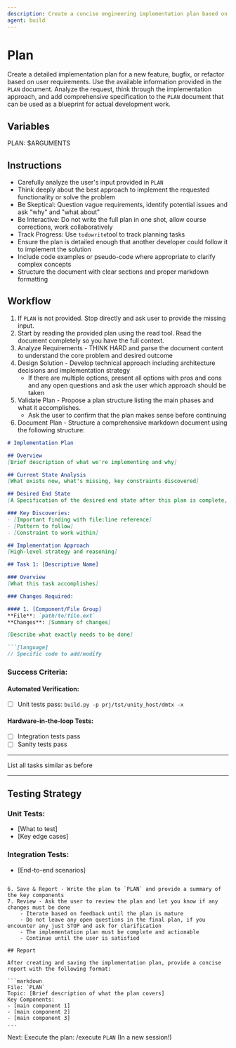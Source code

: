 ```yaml
---
description: Create a concise engineering implementation plan based on user requirements and save it
agent: build
---
```


# Plan

Create a detailed implementation plan for a new feature, bugfix, or refactor based on user requirements. Use the available information provided in the `PLAN` document. Analyze the request, think through the implementation approach, and add comprehensive specification to the `PLAN` document that can be used as a blueprint for actual development work.

## Variables

PLAN: $ARGUMENTS

## Instructions

- Carefully analyze the user's input provided in `PLAN`
- Think deeply about the best approach to implement the requested functionality or solve the problem
- Be Skeptical: Question vague requirements, identify potential issues and ask "why" and "what about"
- Be Interactive: Do not write the full plan in one shot, allow course corrections, work collaboratively
- Track Progress: Use `todowrite`tool to track planning tasks
- Ensure the plan is detailed enough that another developer could follow it to implement the solution
- Include code examples or pseudo-code where appropriate to clarify complex concepts
- Structure the document with clear sections and proper markdown formatting

## Workflow

1. If `PLAN` is not provided. Stop directly and ask user to provide the missing input.
2. Start by reading the provided plan using the read tool. Read the document completely so you have the full context.
2. Analyze Requirements - THINK HARD and parse the document content to understand the core problem and desired outcome
3. Design Solution - Develop technical approach including architecture decisions and implementation strategy
    - If there are multiple options, present all options with pros and cons and any open questions and ask the user which approach should be taken
4. Validate Plan - Propose a plan structure listing the main phases and what it accomplishes.
    - Ask the user to confirm that the plan makes sense before continuing
5. Document Plan - Structure a comprehensive markdown document using the following structure:

```markdown
# Implementation Plan

## Overview
[Brief description of what we're implementing and why]

## Current State Analysis
[What exists now, what's missing, key constraints discovered]

## Desired End State
[A Specification of the desired end state after this plan is complete, and how to verify it]

### Key Discoveries:
- [Important finding with file:line reference]
- [Pattern to follow]
- [Constraint to work within]

## Implementation Approach
[High-level strategy and reasoning]

## Task 1: [Descriptive Name]

### Overview
[What this task accomplishes]

### Changes Required:

#### 1. [Component/File Group]
**File**: `path/to/file.ext`
**Changes**: [Summary of changes]

[Describe what exactly needs to be done]

```[language]
// Specific code to add/modify
```

### Success Criteria:

#### Automated Verification:
- [ ] Unit tests pass: `build.py -p prj/tst/unity_host/dmtx -x`

#### Hardware-in-the-loop Tests:
- [ ] Integration tests pass
- [ ] Sanity tests pass

---

List all tasks similar as before

---

## Testing Strategy

### Unit Tests:
- [What to test]
- [Key edge cases]

### Integration Tests:
- [End-to-end scenarios]

```

6. Save & Report - Write the plan to `PLAN` and provide a summary of the key components
7. Review - Ask the user to review the plan and let you know if any changes must be done
    - Iterate based on feedback until the plan is mature
    - Do not leave any open questions in the final plan, if you encounter any just STOP and ask for clarification
    - The implementation plan must be complete and actionable
    - Continue until the user is satisfied

## Report

After creating and saving the implementation plan, provide a concise report with the following format:

```markdown
File: `PLAN`
Topic: [Brief description of what the plan covers]
Key Components:
- [main component 1]
- [main component 2]
- [main component 3]
...
```

Next: Execute the plan: /execute `PLAN` (In a new session!)
